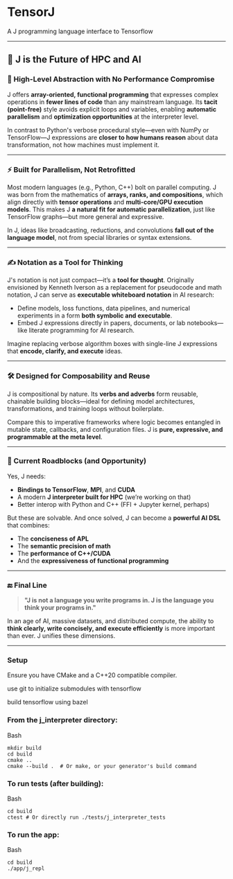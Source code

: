 # TensorJ
A J programming language interface to Tensorflow

---

## 🚀 **J is the Future of HPC and AI**

### 🧠 High-Level Abstraction with No Performance Compromise

J offers **array-oriented, functional programming** that expresses complex operations in **fewer lines of code** than any mainstream language. Its **tacit (point-free)** style avoids explicit loops and variables, enabling **automatic parallelism** and **optimization opportunities** at the interpreter level.

In contrast to Python's verbose procedural style—even with NumPy or TensorFlow—J expressions are **closer to how humans reason** about data transformation, not how machines must implement it.

---

### ⚡ Built for Parallelism, Not Retrofitted

Most modern languages (e.g., Python, C++) bolt on parallel computing. J was born from the mathematics of **arrays, ranks, and compositions**, which align directly with **tensor operations** and **multi-core/GPU execution models**. This makes J **a natural fit for automatic parallelization**, just like TensorFlow graphs—but more general and expressive.

In J, ideas like broadcasting, reductions, and convolutions **fall out of the language model**, not from special libraries or syntax extensions.

---

### ✍️ Notation as a Tool for Thinking

J's notation is not just compact—it’s a **tool for thought**. Originally envisioned by Kenneth Iverson as a replacement for pseudocode and math notation, J can serve as **executable whiteboard notation** in AI research:

* Define models, loss functions, data pipelines, and numerical experiments in a form **both symbolic and executable**.
* Embed J expressions directly in papers, documents, or lab notebooks—like literate programming for AI research.

Imagine replacing verbose algorithm boxes with single-line J expressions that **encode, clarify, and execute** ideas.

---

### 🛠️ Designed for Composability and Reuse

J is compositional by nature. Its **verbs and adverbs** form reusable, chainable building blocks—ideal for defining model architectures, transformations, and training loops without boilerplate.

Compare this to imperative frameworks where logic becomes entangled in mutable state, callbacks, and configuration files. J is **pure, expressive, and programmable at the meta level**.

---

### 🚧 Current Roadblocks (and Opportunity)

Yes, J needs:

* **Bindings to TensorFlow**, **MPI**, and **CUDA**
* A modern **J interpreter built for HPC** (we’re working on that)
* Better interop with Python and C++ (FFI + Jupyter kernel, perhaps)

But these are solvable. And once solved, J can become a **powerful AI DSL** that combines:

* The **conciseness of APL**
* The **semantic precision of math**
* The **performance of C++/CUDA**
* And the **expressiveness of functional programming**

---

### 🔚 Final Line

> **"J is not a language you write programs in. J is the language you think your programs in."**

In an age of AI, massive datasets, and distributed compute, the ability to **think clearly, write concisely, and execute efficiently** is more important than ever. J unifies these dimensions.

---

### Setup

Ensure you have CMake and a C++20 compatible compiler.

use git to initialize submodules with tensorflow

build tensorflow using bazel

### From the j_interpreter directory:
Bash
~~~
mkdir build
cd build
cmake ..
cmake --build .  # Or make, or your generator's build command
~~~
### To run tests (after building):
Bash
~~~
cd build
ctest # Or directly run ./tests/j_interpreter_tests
~~~
### To run the app:
Bash
~~~
cd build
./app/j_repl
~~~
